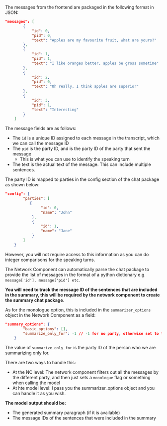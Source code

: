 The messages from the frontend are packaged in the following format in JSON:

```json
"messages": [
        {
            "id": 0,
            "pid": 0,
            "text": "Apples are my favourite fruit, what are yours?"
        },
        {
            "id": 1,
            "pid": 1,
            "text": "I like oranges better, apples be gross sometime"
        },
        {
            "id": 2,
            "pid": 0,
            "text": "Oh really, I think apples are superior"
        },
        {
            "id": 3,
            "pid": 1,
            "text": "Interesting"
        }
    ]
```

The message fields are as follows:
- The `id` is a unique ID assigned to each message in the transcript, which we can call the message ID
- The `pid` is the party ID, and is the party ID of the party that sent the message
	- This is what you can use to identify the speaking turn
- The text is the actual text of the message. This can include multiple sentences.

The party ID is mapped to parties in the config section of the chat package as shown below:

```json
"config": {
        "parties": [
           {
                "id": 0,
                "name": "John"
            },
            {
                "id": 1,
                "name": "Jane"
            }
        ]
    }
```

However, you will not require access to this information as you can do integer comparisons for the speaking turns.

The Network Component can automatically parse the chat package to provide the list of messages in the format of a python dictionary e.g. `message['id'], message['pid'] etc`. 

**You will need to track the message ID of the sentences that are included in the summary, this will be required by the network component to create the summary chat package**.

As for the monologue option, this is included in the `summarizer_options` object in the Network Component as a field:

```json
"summary_options": {
        "basic_options": [],
        "summarize_only_for": -1 // -1 for no party, otherwise set to the party id for what we would like to summarize
    }
```

The value of `summarize_only_for` is the party ID of the person who we are summarizing only for. 

There are two ways to handle this:
- At the NC level: The network component filters out all the messages by the different party, and then just sets a `monologue` flag or something when calling the model
- At hte model level: I pass you the summarizer_options object and you can handle it as you wish.

**The model output should be:**
- The generated summary paragraph (if it is available)
- The message IDs of the sentences that were included in the summary

